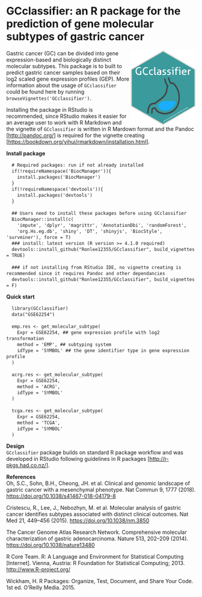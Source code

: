 # GCclassifier: an R package for the prediction of gene molecular subtypes of gastric cancer

<img src="https://github.com/Ronlee12355/GCclassifier/blob/main/GCclassifier.png" height="200" align="right" />

Gastric cancer (GC) can be divided into gene expression-based and biologically distinct molecular subtypes. This package is to built to predict gastric cancer samples based on their log2 scaled gene expression profiles (GEP). More information about the usage of `GCclassifier` could be found here by running `browseVignettes('GCclassifier')`.   

Installing the package in RStudio is recommended, since RStudio makes it easier for an average user to work with R Markdown and the vignette of `GCclassifier` is written in R Mardown format and the Pandoc [http://pandoc.org/] is required for the vignette creating [https://bookdown.org/yihui/rmarkdown/installation.html].


**Install package**
```{r}
  # Required packages: run if not already installed
  if(!requireNamespace('BiocManager')){
    install.packages('BiocManager')
  }
  if(!requireNamespace('devtools')){
    install.packages('devtools')
  }

  ## Users need to install these packages before using GCclassifier
  BiocManager::install(c(
    'impute', 'dplyr', 'magrittr', 'AnnotationDbi', 'randomForest', 
    'org.Hs.eg.db', 'shiny', 'DT', 'shinyjs', 'BiocStyle', 'survminer'), force = T)
  ### install: latest version (R version >= 4.1.0 required)
  devtools::install_github("Ronlee12355/GCclassifier", build_vignettes = TRUE)
  
  ### if not installing from RStudio IDE, no vignette creating is recommended since it requires Pandoc and other dependancies
  devtools::install_github("Ronlee12355/GCclassifier", build_vignettes = F)
```

**Quick start**
```{r}
  library(GCclassifier)
  data("GSE62254")
  
  emp.res <- get_molecular_subtype(
    Expr = GSE62254, ## gene expression profile with log2 transformation
    method = 'EMP', ## subtyping system
    idType = 'SYMBOL' ## the gene identifier type in gene expression profile
  )

  acrg.res <- get_molecular_subtype(
    Expr = GSE62254, 
    method = 'ACRG', 
    idType = 'SYMBOL' 
  )
  
  tcga.res <- get_molecular_subtype(
    Expr = GSE62254, 
    method = 'TCGA', 
    idType = 'SYMBOL'
  )
```
**Design**   
`GCclassifier` package builds on standard R package workflow and was developed in RStudio following guidelines in R packages [http://r-pkgs.had.co.nz/].

**References**      
Oh, S.C., Sohn, B.H., Cheong, JH. et al. Clinical and genomic landscape of gastric cancer with a mesenchymal phenotype. Nat Commun 9, 1777 (2018). https://doi.org/10.1038/s41467-018-04179-8             

Cristescu, R., Lee, J., Nebozhyn, M. et al. Molecular analysis of gastric cancer identifies subtypes associated with distinct clinical outcomes. Nat Med 21, 449–456 (2015). https://doi.org/10.1038/nm.3850     

The Cancer Genome Atlas Research Network. Comprehensive molecular characterization of gastric adenocarcinoma. Nature 513, 202–209 (2014).
https://doi.org/10.1038/nature13480      

R Core Team. R: A Language and Environment for Statistical Computing [Internet]. Vienna, Austria: R Foundation for Statistical Computing; 2013. http://www.R-project.org/

Wickham, H. R Packages: Organize, Test, Document, and Share Your Code. 1st ed. O’Reilly Media. 2015.    

